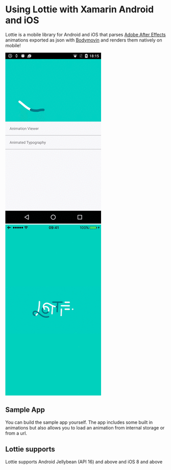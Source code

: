 # Using Lottie with Xamarin Android and iOS

Lottie is a mobile library for Android and iOS that parses [Adobe After Effects](http://www.adobe.com/products/aftereffects.html) animations exported as json with [Bodymovin](https://github.com/bodymovin/bodymovin) and renders them natively on mobile!

![Lottie Android](gifs/lottie-android.gif)    ![Lottie iOS](gifs/lottie-ios.gif)

## Sample App

You can build the sample app yourself. The app includes some built in animations but also allows you to load an animation from internal storage or from a url.


## Lottie supports

Lottie supports Android Jellybean (API 16) and above and iOS 8 and above


